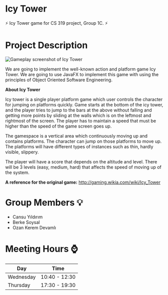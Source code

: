 # Icy Tower

:zap: Icy Tower game for CS 319 project, Group 1C. :zap:

Project Description
=============================

![Gameplay screenshot of Icy Tower](http://i1-games.softpedia-static.com/screenshots/Icy-Tower_1.jpg)

We are going to implement the well-known action and platform game Icy Tower. We are going to use JavaFX to implement this game with using the principles of Object Oriented Software Engineering.


**About Icy Tower**

Icy tower is a single player platform game which user controls the character for jumping on platforms quickly. Game starts at the bottom of the icy tower, and the player tries to jump to the bars at the above without falling and getting more points by sliding at the walls which is on the leftmost and rightmost of the screen. The player has to maintain a speed that must be higher than the speed of the game screen goes up.

The gamespace is a vertical area which continuously moving up and contains platforms. The character can jump on those platforms to move up. The platforms will have different types of instances such as thin, hardly visible, slippery.

The player will have a score that depends on the altitude and level. There will be 3 levels (easy, medium, hard) that affects the speed of moving up of the system.

**A reference for the original game:** http://gaming.wikia.com/wiki/Icy_Tower

**Group Members** :bulb:
=====================
* Cansu Yıldırım
* Berke Soysal 
* Ozan Kerem Devamlı

Meeting Hours :watch:
=============
| Day       | Time          |   
| ------------- |:-------------:| 
| Wednesday     | 10:40 - 12:30 | 
| Thursday     | 17:30 - 19:30      | 
